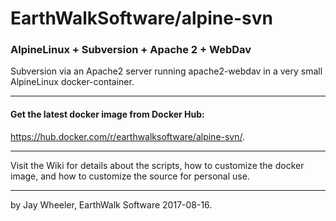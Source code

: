# EarthWalkSoftware/alpine-svn

### AlpineLinux + Subversion + Apache 2 + WebDav

Subversion via an Apache2 server running apache2-webdav in a very small AlpineLinux docker-container.

_____________________

#### Get the latest docker image from Docker Hub: 

  https://hub.docker.com/r/earthwalksoftware/alpine-svn/.

_____________________

Visit the Wiki for details about the scripts, how to customize the docker image, and how to customize the source for personal use.
_____________________

by Jay Wheeler, EarthWalk Software
2017-08-16.
